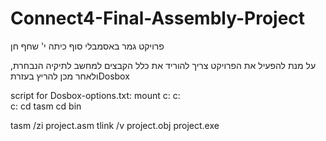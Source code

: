 # Connect4-Final-Assembly-Project
פרויקט גמר באסמבלי סוף כיתה י' שחף חן

על מנת להפעיל את הפרויקט צריך להוריד את כלל הקבצים למחשב לתיקיה הנבחרת, ולאחר מכן להריץ בעזרתDosbox

script for Dosbox-options.txt:
  mount c: c:\
  c:
  cd tasm
  cd bin

  tasm /zi project.asm
  tlink /v project.obj
  project.exe
